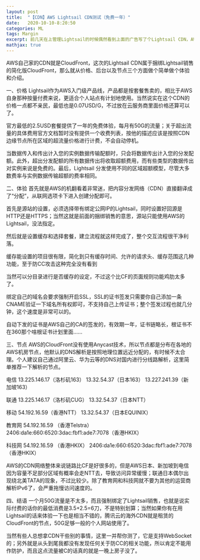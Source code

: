 ```yaml
---
layout: post
title:  "【CDN】AWS Lightsail CDN测试（免费一年）"
date:   2020-10-10-8:20:50
categories: ML
tags: Margin
excerpt: 前几天在上管理Lightsail的时候偶然看到上面的广告写了个Lightsail CDN，AWS的一贯机翻没有让人失望，博主在这里愣了一小会才反应过来……
mathjax: true
---
```

AWS自己家的CDN就是CloudFront，这次的Lightsail CDN属于捆绑Lightsail销售的简化版CloudFront，那么就从价格、后台以及节点三个方面做个简单做个体验和介绍。



一、价格
Lightsail作为AWS入门级产品线，产品都是按套餐售卖的，相比于AWS自身那种按量付费来说，更适合个人站点有计划地使用。当然说实在这个CDN的价格一点都不亲民，最低也是0.07USD/G，不过放在云服务商里面价格还算可以了。

官方最低的2.5USD套餐提供了一年的免费体验，每月有50G的流量；关于超出流量的具体费用官方文档暂时没有提供一个收费列表，按他的描述应该是按照CDN边缘节点所在区域的超流量价格进行计费，不会自动停机。

当数据传入和传出计入您的实例数据传输配额时，只会将数据传出计入您的分发配额。此外，超出分发配额的所有数据传出将收取超额费用，而有些类型的数据传出对实例来说是免费的。最后，Lightsail 分发使用不同的区域超额模型，尽管大多数费率与实例数据传输超额的费率相同。



二、体验
首先就是AWS的机翻看着非常迷，把内容分发网络（CDN）直接翻译成了“分配”，从联网选项卡下进入创建分配即可。



首先是源站的设置，必须选择带有绑定公网IP的Lightsail，同时设置好回源是HTTP还是HTTPS；当然这就是前面的捆绑销售的意思，源站只能使用AWS的Lightsail，没法指定。



然后就是设置缓存和选择套餐，建立流程就这样完成了，整个交互流程很干净利落。



缓存能设置的项目很有限，简化到只有缓存时间、允许的请求头、缓存范围这几种功能，至于防CC攻击这种完全没有看到



当然可以分目录进行是否缓存的设定，不过这个比CF的页面规则功能鸡肋太多了。



绑定自己的域名会要求强制开启SSL，SSL的证书签发只需要你自己添加一条CNAME验证一下域名所有权即可，不支持自己上传证书；整个签发过程也就几分钟，这个速度是非常可以的。



自动下发的证书是AWS自己的CA的签发的，有效期一年，证书链略长，根证书不在360那个啥根证书计划里面……



三、节点
AWS的CloudFront没有使用Anycast技术，所以节点都是分布在各地的AWS机房节点，他默认的DNS解析是按照地理位置远近分配的，有时候不太合理。个人建议自己通过阿里云、华为云等的DNS对国内进行分线路解析，这里简单推荐一下解析的节点。

电信
13.225.146.17（洛杉矶163）
13.32.54.37（日本163）
13.227.241.39（新加坡163）

联通
13.225.146.17（洛杉矶CUG）
13.32.54.37（日本NTT）

移动
54.192.16.59（香港NTT）
13.32.54.37（日本EQUINIX）

教育网
54.192.16.59 （香港Telstra）
2406:da1e:660:6520:3dac:fbf1:ade7:7078（香港HKIX）

科技网
54.192.16.59 （香港HKIX）
2406:da1e:660:6520:3dac:fbf1:ade7:7078（香港HKIX）

AWS的CDN网络整体来说链路比CF是好很多的，但是AWS日本、新加坡到电信因为容量不足部分区域有概率会走NTT去，导致访问异常缓慢；联通日本偶尔出现绕北美TATA的现象，不过比较少。除了教育网和科技网就不要为其他的运营商解析IPv6了，会严重拖慢访问速度的。

四、结语
一个月50G流量是不太多，而且强制绑定了Lightsail销售，也就是说实际付费的话你的最低消费是3.5+2.5=6刀，不是特别划算；当然如果你有在用Lightsail的话来体验一下也是相当不错的，腾讯云的海外CDN就是租赁的CloudFront的节点，50G足够一般的个人网站使用了。

当然有些人总想拿CDN干些别的事情，这里一并帮你测了，它是支持WebSocket的；另外就是从头到尾我都没有发现任何关于防CC的相关功能，所以肯定不能用作防护，而且这点流量被C的话真的就是一晚上房子没了。

